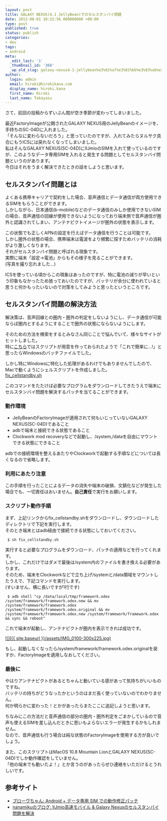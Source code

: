 ```yaml
---
layout: post
title: GALAXY NEXUS(4.1 JellyBean)でのセルスタンバイ問題
date: 2012-08-01 10:22:56.000000000 +09:00
type: post
published: true
status: publish
categories:
- dev
tags:
- android
meta:
  _edit_last: '1'
  _thumbnail_id: '368'
  _wp_old_slug: galaxy-nexus4-1-jellybean%e3%81%a7%e3%82%bb%e3%83%ab%e3%82%b9%e3%82%bf%e3%83%b3%e3%83%90%e3%82%a4%e5%95%8f%e9%a1%8c
author:
  login: admin
  email: hiroki@hirokikana.com
  display_name: hiroki.kana
  first_name: Hiroki
  last_name: Takayasu
---
```

さて、前回の投稿からずいぶん間が空き季節が変わってしまいました。

最近FactoryImageが公開されたGALAXY NEXUS用のJellyBeanのイメージを、手持ちのSC-04Dに入れました。  
「そんなに変わらないだろう」と思っていたのですが、入れてみたらヌルサク具合にもうICSには戻れなくなってしまいました。  
私はそんなGALAXY NEXUS(SC-04D)にIIJmioのSIMを入れて使っているのですが、このようなデータ専用SIMを入れると発生する問題としてセルスタンバイ問題というのがあります。  
今日はそれをうまく解決できたときの話をしようと思います。

## セルスタンバイ問題とは

よくある携帯キャリアで契約をした場合、音声通信とデータ通信が両方使用できるSIMをもらうことができます。  
しかしながら、日本通信(b-mobile)などのデータ通信のみしか使用できないSIMの場合、音声通信の回線が使用できないようになっており端末側で音声通信が圏外と認識されてしまい、アンテナピクトイメージが圏外の状態を表示します。

この状態でも正しくAPNの設定を行えばデータ通信を行うことは可能です。  
しかし圏外の状態の場合、携帯端末は電波をより頻繁に探すためバッテリの消耗がより激しくなります。  
それがセルスタンバイ問題と呼ばれる現象です。  
実際に端末「設定→電池」からもその様子を見ることができます。  
(写真を撮り忘れました…)

ICSを使っている頃からこの現象はあったのですが、特に電池の減りが早いという印象もなかったため放っておいたのですが、バッテリが余分に使われていると思うと何かもったいないので対策をしてみようと思ったというところです。

## セルスタンバイ問題の解決方法

解決策は、音声回線との圏内・圏外の判定をしないようにし、データ通信が可能ならば圏内とするようにすることで圏外の状態にならないようにします。

そのための方法を検索をするとみなさん同じことで悩んでいて、様々なサイトがヒットしました。  
特に[こちら](http://bl.oov.ch/ "こちら" )ではスクリプトが用意を作っておられたようで「これで簡単に…!」と思ったらWindowsのバッチファイルでした。

しかし特にWindowsに特化した処理があるわけでもありませんでしたので、Macで動くようにシェルスクリプトを作成しました。  
[fix_cellstandby.sh](https://github.com/hirokikana/tools/blob/master/android/fix_cellstandby.sh "https://github.com/hirokikana/tools/blob/master/android/fix_cellstandby.sh" )

このコマンドをたたけば必要なプログラムをダウンロードしてきたうえで端末にセルスタンバイ問題を解決するパッチを当てることができます。

### 動作環境

  * JellyBeanのFactoryImageが適用されて何もいじっていないGALAXY NEXUS(SC-04D)であること
  * adbで端末と接続できる状態であること
  * Clockwork mod recoveryなどで起動し、/system,/dataを自由にマウントできる状態にできること



adbでの接続環境を整えるあたりやClockworkで起動する手順などについては長くなるので省略します。

### 利用にあたり注意

この手順を行ったことによるデータの消失や端末の破損、文鎮化などが発生した場合でも、一切責任はおいません。**自己責任**で実行をお願いします。

### スクリプト動作手順

まず、上記リンクからfix_cellstandby.shをダウンロードし、ダウンロードしたディレクトリで下記を実行します。  
そのとき端末とはadb経由で接続できる状態にしておいてください。
    
    
     $ sh fix_cellstandby.sh

実行すると必要なプログラムをダウンロード、パッチの適用などを行ってくれます。  
しかし、これだけではダメで最後は/system内のファイルを書き換える必要があります。  
そのため、端末をClockworkなどで立ち上げ/systemと/data領域をマウントしたうえで、下記コマンドを実行します。  
(すいません、横に長いですが1行です)
    
    
     $ adb shell "cp /data/local/tmp/framework.odex /system/framework/framework.odex.new && mv /system/framework/framework.odex /system/framework/framework.odex.original && mv /system/framework/framework.odex.new /system/framework/framework.odex && sync && reboot"

これで端末が起動し、アンテナピクトが圏内を表示できれば成功です。

[![]({{ site.baseurl }}/assets/IMG_0100-300x225.jpg)](http://blog.hirokikana.com/dev/galaxy-nexus4-1-jellybean-cell-standby/attachment/img_0100/)

もし、起動しなくなったら/system/framework/framework.odex.originalを戻すか、FactoryImageを適用しなおしてください。

### 最後に

やはりアンテナピクトがあるとちゃんと動いている感があって気持ちがいいものですね。  
バッテリの持ちがどうなったかというのはまだ長く使っていないのでわかりません。  
何か明らかに変わった！とかがあったらまたここに追記しようと思います。

ちなみにこの方法だと音声通信の部分の圏内・圏外判定をごまかしているので音声も使えるSIMを差し込んだときに思いもよらないエラーが発生するかもしれません。  
なので、音声通信も行う場合は純な状態のFactoryImageを使用する方が良いでしょう。

また、このスクリプトはMacOS 10.8 Mountain LionとGALAXY NEXUS(SC-04D)でしか動作確認をしていません。  
「他の端末でも動いたよ！」とか言うのがあったらぜひ連絡をいただけるとうれしいです。

## 参考サイト

  * [ブローヴちゃん: Android + データ専用 SIM での動作修正パッチ](http://bl.oov.ch/2012/01/android-sim.html)
  * [nanamikuのブログ: IIJmio高速モバイル & Galaxy Nexusのセルスタンバイ問題を解決](http://nanamiku.blogspot.jp/2012/03/iijmio-galaxy-nexus.html "nanamikuのブログ: IIJmio高速モバイル & Galaxy Nexusのセルスタンバイ問題を解決" )


